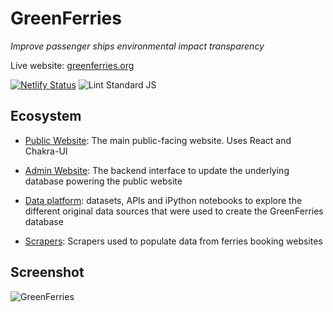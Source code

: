 # GreenFerries

*Improve passenger ships environmental impact transparency*

Live website: [greenferries.org](https://www.greenferries.org)

[![Netlify Status](https://api.netlify.com/api/v1/badges/214d136b-2a50-41c0-b028-643e8352c1b6/deploy-status)](https://app.netlify.com/sites/greenferries/deploys)
![Lint Standard JS](https://github.com/greenferries/greenferries/workflows/Lint%20Standard%20JS/badge.svg)

## Ecosystem

- [Public Website](https://github.com/greenferries/greenferries/tree/master/www#greenferries-website): The
main public-facing website. Uses React and Chakra-UI

- [Admin Website](https://github.com/greenferries/greenferries/tree/master/admin#greenferries-admin):
The backend interface to update the underlying database powering the public
website

- [Data platform](https://github.com/greenferries/greenferries/tree/master/data#greenferries-data-platform):
datasets, APIs and iPython notebooks to explore the different original data
sources that were used to create the GreenFerries database

- [Scrapers](https://github.com/greenferries/greenferries/tree/master/scrapers#greenferries-scrapers):
Scrapers used to populate data from ferries booking websites

## Screenshot

![GreenFerries](https://i.imgur.com/7RVgLVD.jpg)
